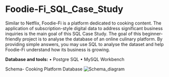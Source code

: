 # Foodie-Fi_SQL_Case_Study
Similar to Netflix, Foodie-Fi is a platform dedicated to cooking content. The application of subscription-style digital data to address significant business inquiries is the main goal of this SQL Case Study.
The goal of this beginner-friendly project is to analyse the database of an online culinary platform. By providing simple answers, you may use SQL to analyse the dataset and help Foodie-Fi understand how its business is growing.

**Database and tools:**
•	Postgre SQL
•	MySQL Workbench

Schema- Cooking Platform Database
![Schema_diagram](https://github.com/hina-ghani/Foodie-Fi_SQL_Case_Study/assets/168838939/3d528ce0-3b9c-4962-b0a8-568ff553ca15)
